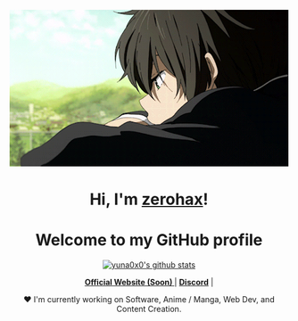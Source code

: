 <p align="center">
  <a href="https://t.me/ZeroHaxJI"><img src="ani-git.gif" alt="Banner"></a>
</p>

<h1 align="center">Hi, I'm <a href="https://t.me/ZeroHaxJI">zerohax</a>!</h1>
<h1 align="center">Welcome to my GitHub profile</h1>

<p align="center">
  <a href="https://github.com/yuna0x0"><img src="https://github-readme-stats.vercel.app/api?username=ZeroHax-DEV&hide_border=true&show_icons=true" alt="yuna0x0's github stats"></a>
</p>

<p align="center">
  <strong><a href="https://github.com/ZeroHax-DEV">Official Website (Soon) </a></strong> |
  <strong><a href="https://discord.gg/7vRHUspD">Discord</a></strong> |
</p>

<p align="center">❤ I'm currently working on Software, Anime / Manga, Web Dev, and Content Creation.</p>

<!--
**yuna0x0/yuna0x0** is a ✨ _special_ ✨ repository because its `README.md` (this file) appears on your GitHub profile.

Here are some ideas to get you started:

- 🔭 I’m currently working on ...
- 🌱 I’m currently learning ...
- 👯 I’m looking to collaborate on ...
- 🤔 I’m looking for help with ...
- 💬 Ask me about ...
- 📫 How to reach me: ...
- 😄 Pronouns: ...
- ⚡ Fun fact: ...
-->
